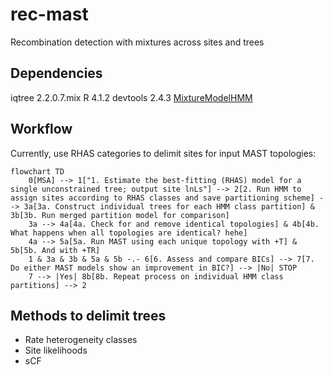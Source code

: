 # rec-mast
Recombination detection with mixtures across sites and trees

## Dependencies  
iqtree 2.2.0.7.mix
R 4.1.2
devtools 2.4.3
[MixtureModelHMM](https://github.com/roblanf/MixtureModelHMM)

## Workflow 

Currently, use RHAS categories to delimit sites for input MAST topologies:  
```{mermaid}  
flowchart TD
	0[MSA] --> 1["1. Estimate the best-fitting (RHAS) model for a single unconstrained tree; output site lnLs"] --> 2[2. Run HMM to assign sites according to RHAS classes and save partitioning scheme] --> 3a[3a. Construct individual trees for each HMM class partition] & 3b[3b. Run merged partition model for comparison]
	3a --> 4a[4a. Check for and remove identical topologies] & 4b[4b. What happens when all topologies are identical? hehe]
	4a --> 5a[5a. Run MAST using each unique topology with +T] & 5b[5b. And with +TR]
	1 & 3a & 3b & 5a & 5b -.- 6[6. Assess and compare BICs] --> 7[7. Do either MAST models show an improvement in BIC?] --> |No| STOP
	7 --> |Yes| 8b[8b. Repeat process on individual HMM class partitions] --> 2
```

## Methods to delimit trees  
- Rate heterogeneity classes  
- Site likelihoods  
- sCF  

